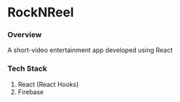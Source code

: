 # RockNReel
### Overview
A short-video entertainment app developed using React
### Tech Stack
1. React (React Hooks)
2. Firebase
